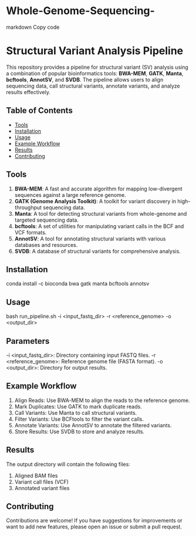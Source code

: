 # Whole-Genome-Sequencing-
markdown
Copy code
# Structural Variant Analysis Pipeline

This repository provides a pipeline for structural variant (SV) analysis using a combination of popular bioinformatics tools: **BWA-MEM**, **GATK**, **Manta**, **bcftools**, **AnnotSV**, and **SVDB**. The pipeline allows users to align sequencing data, call structural variants, annotate variants, and analyze results effectively.

## Table of Contents

- [Tools](#tools)
- [Installation](#installation)
- [Usage](#usage)
- [Example Workflow](#example-workflow)
- [Results](#results)
- [Contributing](#contributing)
  
## Tools

1. **BWA-MEM**: A fast and accurate algorithm for mapping low-divergent sequences against a large reference genome.
2. **GATK (Genome Analysis Toolkit)**: A toolkit for variant discovery in high-throughput sequencing data.
3. **Manta**: A tool for detecting structural variants from whole-genome and targeted sequencing data.
4. **bcftools**: A set of utilities for manipulating variant calls in the BCF and VCF formats.
5. **AnnotSV**: A tool for annotating structural variants with various databases and resources.
6. **SVDB**: A database of structural variants for comprehensive analysis.

## Installation

conda install -c bioconda bwa gatk manta bcftools annotsv

## Usage

bash run_pipeline.sh -i <input_fastq_dir> -r <reference_genome> -o <output_dir>

## Parameters 

-i <input_fastq_dir>: Directory containing input FASTQ files.
-r <reference_genome>: Reference genome file (FASTA format).
-o <output_dir>: Directory for output results.

## Example Workflow 

1. Align Reads: Use BWA-MEM to align the reads to the reference genome.
2. Mark Duplicates: Use GATK to mark duplicate reads.
3. Call Variants: Use Manta to call structural variants.
4. Filter Variants: Use BCFtools to filter the variant calls.
5. Annotate Variants: Use AnnotSV to annotate the filtered variants.
6. Store Results: Use SVDB to store and analyze results.

## Results 

The output directory will contain the following files:
1. Aligned BAM files
2. Variant call files (VCF)
3. Annotated variant files


## Contributing

Contributions are welcome! If you have suggestions for improvements or want to add new features, please open an issue or submit a pull request.
